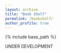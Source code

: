 ```yaml
---
layout: archive
title: "Book Shelf"
permalink: /bookshelf/
author_profile: true
---
```


{% include base_path %}

UNDER DEVELOPMENT

[//]: # ("Ideas" i like)

[//]: # (songs instrumental music)

[//]: # (life lessons single covid foreign reddit resources)

[//]: # (youtube lectures or talks)

[//]: # (science papers meetings)
[//]: # (blog on why seq decision is hard or what the problem entails)

[//]: # (tools course ucsd dsc190)

[//]: # (papers)

[//]: # (books novel or otherwise currently reading)

[//]: # (tv shows, movies)
[//]: # (photos)
[//]: # (sre book)